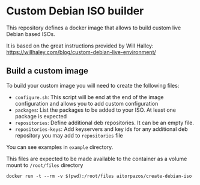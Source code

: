 # Custom Debian ISO builder

This repository defines a docker image that allows to build custom live Debian based ISOs.

It is based on the great instructions provided by Will Halley: https://willhaley.com/blog/custom-debian-live-environment/

## Build a custom image

To build your custom image you will need to create the following files:

- `configure.sh`: This script will be end at the end of the image configuration and allows you to add custom configuration
- `packages`: List the packages to be added to your ISO. At least one package is expected
- `repositories`: Define additional deb repositories. It can be an empty file.
- `repositories-keys`: Add keyservers and key ids for any additional deb repository you may add to `repositories` file 

You can see examples in `example` directory.

This files are expected to be made available to the container as a volume mount to `/root/files` directory

```
docker run -t --rm -v $(pwd):/root/files aitorpazos/create-debian-iso
```
